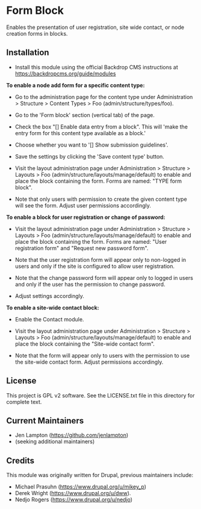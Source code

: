 Form Block
======================

Enables the presentation of user registration, site wide contact, or node creation forms in blocks.

Installation
------------

- Install this module using the official Backdrop CMS instructions at
  https://backdropcms.org/guide/modules

**To enable a node add form for a specific content type:**

- Go to the administration page for the content type under Administration >
  Structure > Content Types > Foo (admin/structure/types/foo).

- Go to the 'Form block' section (vertical tab) of the page.

- Check the box "[] Enable data entry from a block". This will 'make the entry
form for this content type available as a block.'

- Choose whether you want to '[] Show submission guidelines'.

- Save the settings by clicking the 'Save content type' button.

- Visit the layout administration page under Administration > Structure >
  Layouts > Foo (admin/structure/layouts/manage/default) to enable and place the
  block containing the form. Forms are named: "TYPE form block".

- Note that only users with permission to create the given content type will see
  the form. Adjust user permissions accordingly.

**To enable a block for user registration or change of password:**

- Visit the layout administration page under Administration > Structure >
  Layouts > Foo (admin/structure/layouts/manage/default) to enable and place the
  block containing the form. Forms are named: "User registration form" and
  "Request new password form".

- Note that the user registration form will appear only to non-logged in users
  and only if the site is configured to allow user registration.

- Note that the change password form will appear only to logged in users and
  only if the user has the permission to change password.

- Adjust settings accordingly.

**To enable a site-wide contact block:**

- Enable the Contact module.

- Visit the layout administration page under Administration > Structure >
  Layouts > Foo (admin/structure/layouts/manage/default) to enable and place the
  block containing the "Site-wide contact form".

- Note that the form will appear only to users with the permission to use the
  site-wide contact form. Adjust permissions accordingly.

License
-------

This project is GPL v2 software. See the LICENSE.txt file in this directory for
complete text.

Current Maintainers
-------------------

- Jen Lampton (https://github.com/jenlampton)
- (seeking additional maintainers)

Credits
-------

This module was originally written for Drupal, previous maintainers include:
* Michael Prasuhn (https://www.drupal.org/u/mikey_p)
* Derek Wright (https://www.drupal.org/u/dww).
* Nedjo Rogers (https://www.drupal.org/u/nedjo)
